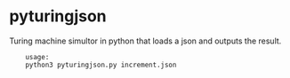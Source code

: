 # pyturingjson
Turing machine simultor in python that loads a json and outputs the result.
```
    usage:
    python3 pyturingjson.py increment.json
```
